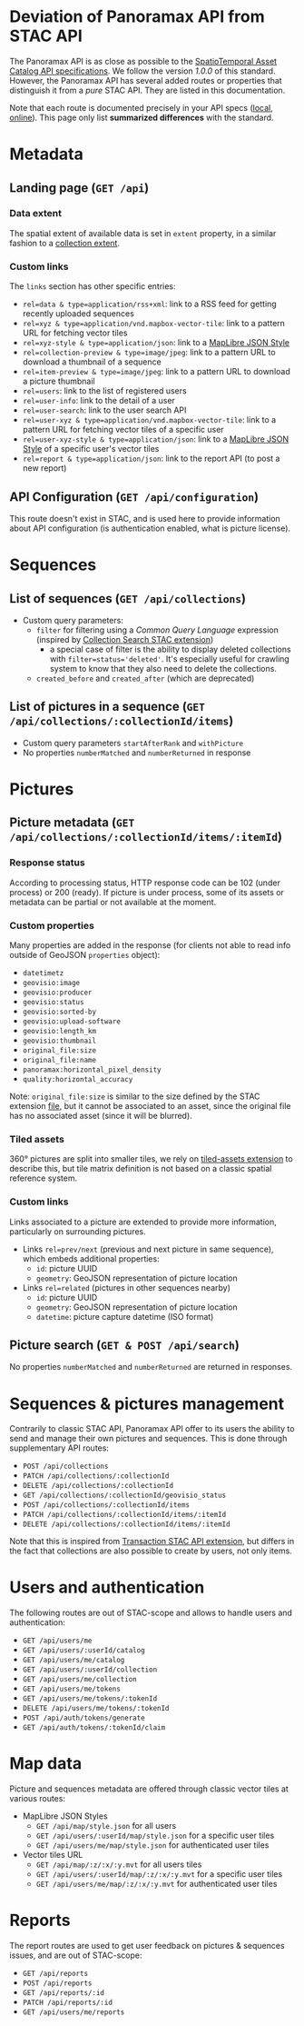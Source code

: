 # Deviation of Panoramax API from STAC API

The Panoramax API is as close as possible to the [SpatioTemporal Asset Catalog API specifications](https://github.com/radiantearth/stac-api-spec). We follow the version _1.0.0_ of this standard. However, the Panoramax API has several added routes or properties that distinguish it from a _pure_ STAC API. They are listed in this documentation.

Note that each route is documented precisely in your API specs ([local](http://localhost:5000/api/docs/swagger), [online](https://panoramax.ign.fr/api/docs/swagger)). This page only list **summarized differences** with the standard.

# Metadata

## Landing page (`GET /api`)

### Data extent

The spatial extent of available data is set in `extent` property, in a similar fashion to a [collection extent](https://github.com/radiantearth/stac-api-spec/blob/v1.0.0/stac-spec/collection-spec/collection-spec.md#extent-object).

### Custom links

The `links` section has other specific entries:

- `rel=data & type=application/rss+xml`: link to a RSS feed for getting recently uploaded sequences
- `rel=xyz & type=application/vnd.mapbox-vector-tile`: link to a pattern URL for fetching vector tiles
- `rel=xyz-style & type=application/json`: link to a [MapLibre JSON Style](https://maplibre.org/maplibre-style-spec/)
- `rel=collection-preview & type=image/jpeg`: link to a pattern URL to download a thumbnail of a sequence
- `rel=item-preview & type=image/jpeg`: link to a pattern URL to download a picture thumbnail
- `rel=users`: link to the list of registered users
- `rel=user-info`: link to the detail of a user
- `rel=user-search`: link to the user search API
- `rel=user-xyz & type=application/vnd.mapbox-vector-tile`: link to a pattern URL for fetching vector tiles of a specific user
- `rel=user-xyz-style & type=application/json`: link to a [MapLibre JSON Style](https://maplibre.org/maplibre-style-spec/) of a specific user's vector tiles
- `rel=report & type=application/json`: link to the report API (to post a new report)

## API Configuration (`GET /api/configuration`)

This route doesn't exist in STAC, and is used here to provide information about API configuration (is authentication enabled, what is picture license).

# Sequences

## List of sequences (`GET /api/collections`)

- Custom query parameters:
  - `filter` for filtering using a _Common Query Language_ expression (inspired by [Collection Search STAC extension](https://github.com/stac-api-extensions/collection-search))
    - a special case of filter is the ability to display deleted collections with `filter=status='deleted'`. It's especially useful for crawling system to know that they also need to delete the collections.
  - `created_before` and `created_after` (which are deprecated)

## List of pictures in a sequence (`GET /api/collections/:collectionId/items`)

- Custom query parameters `startAfterRank` and `withPicture`
- No properties `numberMatched` and `numberReturned` in response

# Pictures

## Picture metadata (`GET /api/collections/:collectionId/items/:itemId`)

### Response status

According to processing status, HTTP response code can be 102 (under process) or 200 (ready). If picture is under process, some of its assets or metadata can be partial or not available at the moment.

### Custom properties

Many properties are added in the response (for clients not able to read info outside of GeoJSON `properties` object):

- `datetimetz`
- `geovisio:image`
- `geovisio:producer`
- `geovisio:status`
- `geovisio:sorted-by`
- `geovisio:upload-software`
- `geovisio:length_km`
- `geovisio:thumbnail`
- `original_file:size`
- `original_file:name`
- `panoramax:horizontal_pixel_density`
- `quality:horizontal_accuracy`

Note: `original_file:size` is similar to the size defined by the STAC extension [file](https://github.com/stac-extensions/file), but it cannot be associated to an asset, since the original file has no associated asset (since it will be blurred).

### Tiled assets

360° pictures are split into smaller tiles, we rely on [tiled-assets extension](https://stac-extensions.github.io/tiled-assets/v1.0.0/schema.json) to describe this, but tile matrix definition is not based on a classic spatial reference system.

### Custom links

Links associated to a picture are extended to provide more information, particularly on surrounding pictures.

- Links `rel=prev/next` (previous and next picture in same sequence), which embeds additional properties:
  - `id`: picture UUID
  - `geometry`: GeoJSON representation of picture location
- Links `rel=related` (pictures in other sequences nearby)
  - `id`: picture UUID
  - `geometry`: GeoJSON representation of picture location
  - `datetime`: picture capture datetime (ISO format)

## Picture search (`GET & POST /api/search`)

No properties `numberMatched` and `numberReturned` are returned in responses.

# Sequences & pictures management

Contrarily to classic STAC API, Panoramax API offer to its users the ability to send and manage their own pictures and sequences. This is done through supplementary API routes:

- `POST /api/collections`
- `PATCH /api/collections/:collectionId`
- `DELETE /api/collections/:collectionId`
- `GET /api/collections/:collectionId/geovisio_status`
- `POST /api/collections/:collectionId/items`
- `PATCH /api/collections/:collectionId/items/:itemId`
- `DELETE /api/collections/:collectionId/items/:itemId`

Note that this is inspired from [Transaction STAC API extension](https://github.com/stac-api-extensions/transaction), but differs in the fact that collections are also possible to create by users, not only items.

# Users and authentication

The following routes are out of STAC-scope and allows to handle users and authentication:

- `GET /api/users/me`
- `GET /api/users/:userId/catalog`
- `GET /api/users/me/catalog`
- `GET /api/users/:userId/collection`
- `GET /api/users/me/collection`
- `GET /api/users/me/tokens`
- `GET /api/users/me/tokens/:tokenId`
- `DELETE /api/users/me/tokens/:tokenId`
- `POST /api/auth/tokens/generate`
- `GET /api/auth/tokens/:tokenId/claim`

# Map data

Picture and sequences metadata are offered through classic vector tiles at various routes:

- MapLibre JSON Styles
  - `GET /api/map/style.json` for all users
  - `GET /api/users/:userId/map/style.json` for a specific user tiles
  - `GET /api/users/me/map/style.json` for authenticated user tiles
- Vector tiles URL
  - `GET /api/map/:z/:x/:y.mvt` for all users tiles
  - `GET /api/users/:userId/map/:z/:x/:y.mvt` for a specific user tiles
  - `GET /api/users/me/map/:z/:x/:y.mvt` for authenticated user tiles

# Reports

The report routes are used to get user feedback on pictures & sequences issues, and are out of STAC-scope:

- `GET /api/reports`
- `POST /api/reports`
- `GET /api/reports/:id`
- `PATCH /api/reports/:id`
- `GET /api/users/me/reports`
